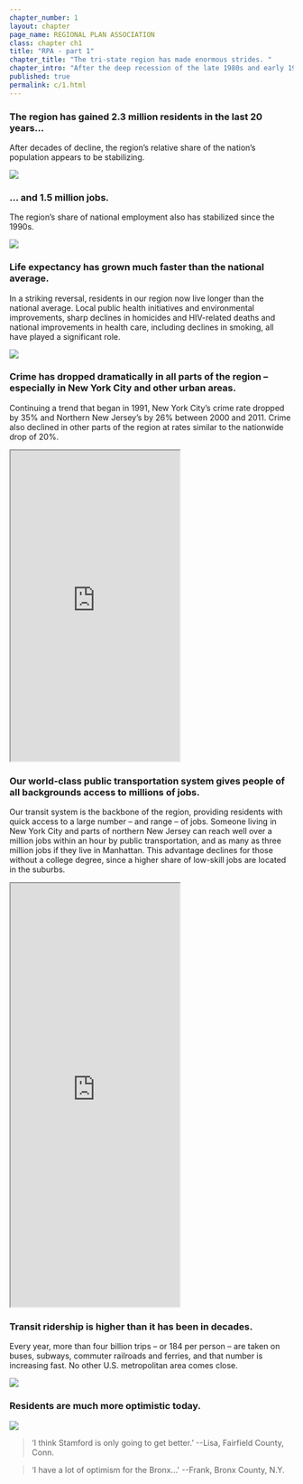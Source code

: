 ```yaml
---
chapter_number: 1
layout: chapter
page_name: REGIONAL PLAN ASSOCIATION
class: chapter ch1
title: "RPA - part 1"
chapter_title: "The tri-state region has made enormous strides. "
chapter_intro: "After the deep recession of the late 1980s and early 1990s, the tri-state region has bounced back. People are choosing to live here and the economy is flourishing. New York City is now one of the safest big cities in the nation. Public health has improved, as has quality of life. <p><p> A number of global trends have fueled this renaissance, from economic changes that favor places with large concentrations of highly educated workers to demographic changes that make walkable, transit-oriented communities more desirable. Intentional policy choices, some made decades ago, have allowed the region to capitalize on these trends and lead an international urban revival."
published: true
permalink: c/1.html
---
```


### The region has gained 2.3 million residents in the last 20 years…
After decades of decline, the region’s relative share of the nation’s population appears to be stabilizing.

<img src="/rpa/media/1_Population.png" class="img-responsive" />

### … and 1.5 million jobs.
The region’s share of national employment also has stabilized since the 1990s.

<img src="/rpa/media/1_Employment.png" class="img-responsive" />

### Life expectancy has grown much faster than the national average.
In a striking reversal, residents in our region now live longer than the national average. Local public health initiatives and environmental improvements, sharp declines in homicides and HIV-related deaths and national improvements in health care, including declines in smoking, all have played a significant role.

<img src="/rpa/media/1_Life Expectancy.png" class="img-responsive" />

### Crime has dropped dramatically in all parts of the region – especially in New York City and other urban areas.
Continuing a trend that began in 1991, New York City’s crime rate dropped by 35% and Northern New Jersey’s by 26% between 2000 and 2011. Crime also declined in other parts of the region at rates similar to the nationwide drop of 20%.

<iframe src="http://chohlasa.github.io/rpa/crime.html" class="wrap-map" height="550"></iframe>

### Our world-class public transportation system gives people of all backgrounds access to millions of jobs.
Our transit system is the backbone of the region, providing residents with quick access to a large number – and range – of jobs. Someone living in New York City and parts of northern New Jersey can reach well over a million jobs within an hour by public transportation, and as many as three million jobs if they live in Manhattan. This advantage declines for those without a college degree, since a higher share of low-skill jobs are located in the suburbs.

<iframe src="http://volkanunsal.github.io/rpa/maps/jobs.html" class="wrap-map" height="750"></iframe>

### Transit ridership is higher than it has been in decades.
Every year, more than four billion trips – or 184 per person – are taken on buses, subways, commuter railroads and ferries, and that number is increasing fast. No other U.S. metropolitan area comes close.

<img src="/rpa/media/1_Number of Daily Passengers.png" class="img-responsive" />

### Residents are much more optimistic today.

<img src="/rpa/media/1_Share of Residents of the Tri-State Region That Believe.png" class="img-responsive" />


> ‘I think Stamford is only going to get better.’
--Lisa, Fairfield County, Conn.

> ‘I have a lot of optimism for the Bronx…'
--Frank, Bronx County, N.Y.